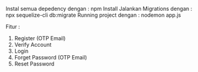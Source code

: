 Instal semua depedency dengan : npm Install
Jalankan Migrations dengan : npx sequelize-cli db:migrate
Running project dengan : nodemon app.js

Fitur :

1. Register (OTP Email)
2. Verify Account
3. Login
4. Forget Password (OTP Email)
5. Reset Password
